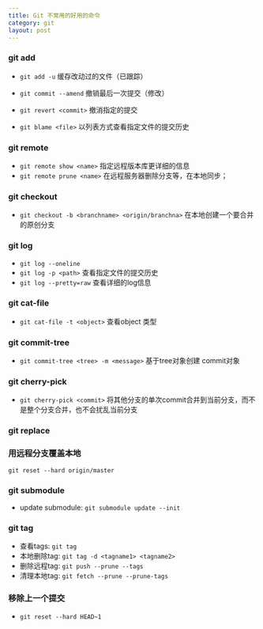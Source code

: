 ```yaml
---
title: Git 不常用的好用的命令
category: git
layout: post
---
```



### git add
* `git add -u` 缓存改动过的文件（已跟踪）
* `git commit --amend` 撤销最后一次提交（修改）
* `git revert <commit>` 撤消指定的提交

* `git blame <file>` 以列表方式查看指定文件的提交历史


### git remote
- `git remote show <name>` 指定远程版本库更详细的信息
- `git remote prune <name>` 在远程服务器删除分支等，在本地同步；


### git checkout
* `git checkout -b <branchname> <origin/branchna>` 在本地创建一个要合并的原创分支


### git log
* `git log --oneline`
* `git log -p <path>` 查看指定文件的提交历史
* `git log --pretty=raw`  查看详细的log信息


### git cat-file
* `git cat-file -t <object>`  查看object 类型


### git commit-tree
* `git commit-tree <tree> -m <message>`  基于tree对象创建 commit对象

### git cherry-pick
* `git cherry-pick <commit>` 将其他分支的单次commit合并到当前分支，而不是整个分支合并，也不会扰乱当前分支

### git replace

### 用远程分支覆盖本地

`git reset --hard origin/master`

### git submodule

* update submodule: `git submodule update --init`

### git tag
* 查看tags: `git tag`
* 本地删除tag: `git tag -d <tagname1> <tagname2>`
* 删除远程tag: `git push --prune --tags`
* 清理本地tag: `git fetch --prune --prune-tags`

### 移除上一个提交
* `git reset --hard HEAD~1`